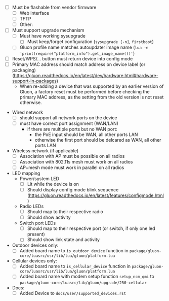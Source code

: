 <!--
All pull requests should target master. A backport can be made afterwards and is welcomed (as long as it is easy to realize). Next is not a valid target.

Please name your PR like "$TARGET: add $DEVICE_NAME".
For example, to add ZyXEL NWA55AXE name the PR:
`ramips-mt7621: add support for ZyXEL NWA55AXE`

Next fill out the following device integration checklist and make notes if something unexpected happens

You can use the "Preview" tab to check how your issue is going to look
before you actually send it in.

Thank you for taking the time to integrate a new device into the Gluon project.

-->
- [ ] Must be flashable from vendor firmware
  - [ ] Web interface
  - [ ] TFTP
  - [ ] Other: <specify>
- [ ] Must support upgrade mechanism
  - [ ] Must have working sysupgrade
    - [ ] Must keep/forget configuration (`sysupgrade [-n]`, `firstboot`)
  - [ ] Gluon profile name matches autoupdater image name
        (`lua -e 'print(require("platform_info").get_image_name())'`)
- [ ] Reset/WPS/... button must return device into config mode
- [ ] Primary MAC address should match address on device label (or packaging)
      (https://gluon.readthedocs.io/en/latest/dev/hardware.html#hardware-support-in-packages)
  - When re-adding a device that was supported by an earlier version of Gluon, a
    factory reset must be performed before checking the primary MAC address, as
    the setting from the old version is not reset otherwise.
- Wired network
  - [ ] should support all network ports on the device
  - [ ] must have correct port assignment (WAN/LAN)
    - if there are multiple ports but no WAN port:
      - the PoE input should be WAN, all other ports LAN
      - otherwise the first port should be delcared as WAN, all other ports LAN
- Wireless network (if applicable)
  - [ ] Association with AP must be possible on all radios
  - [ ] Association with 802.11s mesh must work on all radios 
  - [ ] AP+mesh mode must work in parallel on all radios
- LED mapping
  - Power/system LED
    - [ ] Lit while the device is on
    - [ ] Should display config mode blink sequence 
          (https://gluon.readthedocs.io/en/latest/features/configmode.html)
  - Radio LEDs
    - [ ] Should map to their respective radio
    - [ ] Should show activity
  - Switch port LEDs
    - [ ] Should map to their respective port (or switch, if only one led present) 
    - [ ] Should show link state and activity
- Outdoor devices only:
  - [ ] Added board name to `is_outdoor_device` function in `package/gluon-core/luasrc/usr/lib/lua/gluon/platform.lua`
- Cellular devices only:
  - [ ] Added board name to `is_cellular_device` function in `package/gluon-core/luasrc/usr/lib/lua/gluon/platform.lua`
  - [ ] Added board name with modem setup function `setup_ncm_qmi` to `package/gluon-core/luasrc/lib/gluon/upgrade/250-cellular`
- Docs:
  - [ ] Added Device to `docs/user/supported_devices.rst`
